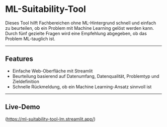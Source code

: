 # ML-Suitability-Tool

Dieses Tool hilft Fachbereichen ohne ML-Hintergrund schnell und einfach zu beurteilen, ob ein Problem mit Machine Learning gelöst werden kann.  
Durch fünf gezielte Fragen wird eine Empfehlung abgegeben, ob das Problem ML-tauglich ist.

---

## Features

- Einfache Web-Oberfläche mit Streamlit  
- Beurteilung basierend auf Datenumfang, Datenqualität, Problemtyp und Zieldefinition  
- Schnelle Rückmeldung, ob ein Machine Learning-Ansatz sinnvoll ist

---

## Live-Demo
 (https://ml-suitability-tool-lm.streamlit.app/)

